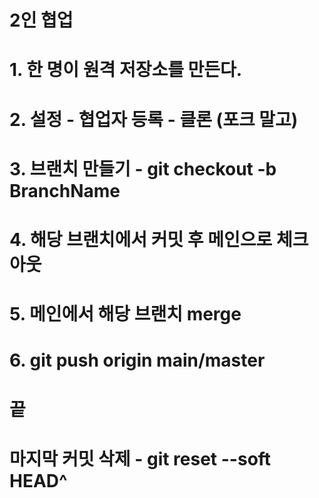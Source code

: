 # 2인 협업

# 1. 한 명이 원격 저장소를 만든다.
# 2. 설정 - 협업자 등록 - 클론 (포크 말고)
# 3. 브랜치 만들기 - git checkout -b BranchName
# 4. 해당 브랜치에서 커밋 후 메인으로 체크아웃
# 5. 메인에서 해당 브랜치 merge
# 6. git push origin main/master
# 끝

# 마지막 커밋 삭제 - git reset --soft HEAD^